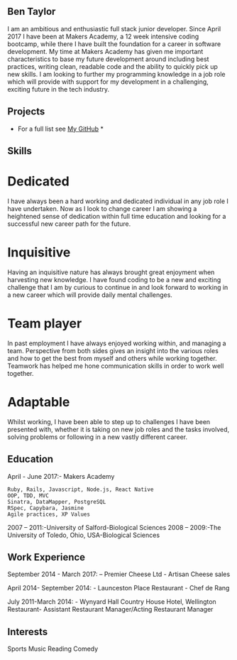 ## Ben Taylor

I am an ambitious and enthusiastic full stack junior developer. Since April 2017 I have been at Makers Academy, a 12 week intensive coding bootcamp, while there I have built the foundation for a career in software development. My time at Makers Academy has given me important characteristics to base my future development around including best practices, writing clean, readable code and the ability to quickly pick up new skills. I am looking to further my programming knowledge in a job role which will provide with support for my development in a challenging, exciting future in the tech industry.

## Projects

* For a full list see [My GitHub](https://github.com/itsalwaysbenny) *


## Skills
 
# Dedicated 
 I have always been a hard working and dedicated individual in any job role I have undertaken. Now as I look to change career I am showing a heightened sense of dedication within full time education and looking for a successful new career path for the future.
 
# Inquisitive 
 Having an inquisitive nature has always brought great enjoyment when harvesting new knowledge. I have found coding to be a new
 and exciting challenge that I am by curious to continue in and look forward to working in a new career which will provide daily mental challenges.
 
# Team player 
 In past employment I have always enjoyed working within, and managing a team. Perspective from both sides gives an insight into
 the various roles and how to get the best from myself and others while working together. Teamwork has helped me hone communication skills in order to work well together.
 
# Adaptable
 Whilst working, I have been able to step up to challenges I have been presented with, whether it is taking on new
 job roles and the tasks involved, solving problems or following in a new vastly different career.
 
 
## Education

  April - June 2017:- Makers Academy

    Ruby, Rails, Javascript, Node.js, React Native
    OOP, TDD, MVC
    Sinatra, DataMapper, PostgreSQL
    RSpec, Capybara, Jasmine
    Agile practices, XP Values
    
  2007 – 2011:-University of Salford-Biological Sciences
  2008 – 2009:-The University of Toledo, Ohio, USA-Biological Sciences
 
 
## Work Experience 

September 2014 - March 2017: – Premier Cheese Ltd - Artisan Cheese sales

April 2014- September 2014: - Launceston Place Restaurant - Chef de Rang

July 2011-March 2014: - Wynyard Hall Country House Hotel, Wellington Restaurant- Assistant Restaurant Manager/Acting Restaurant Manager

## Interests

Sports 
Music 
Reading 
Comedy

